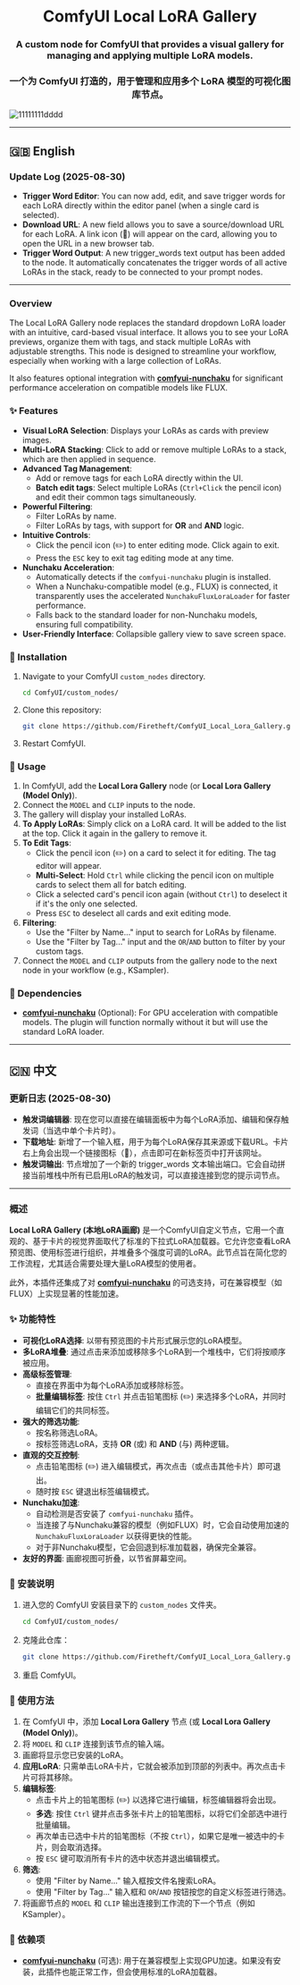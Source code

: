<div align="center">

# ComfyUI Local LoRA Gallery

### A custom node for ComfyUI that provides a visual gallery for managing and applying multiple LoRA models.

### 一个为 ComfyUI 打造的，用于管理和应用多个 LoRA 模型的可视化图库节点。

</div>

![11111111dddd](https://github.com/user-attachments/assets/df866b42-55c2-42e7-ab1b-ff40061e60b2)

---

## 🇬🇧 English

### Update Log (2025-08-30)
* **Trigger Word Editor**: You can now add, edit, and save trigger words for each LoRA directly within the editor panel (when a single card is selected).
* **Download URL**: A new field allows you to save a source/download URL for each LoRA. A link icon (🔗) will appear on the card, allowing you to open the URL in a new browser tab.
* **Trigger Word Output**: A new trigger_words text output has been added to the node. It automatically concatenates the trigger words of all active LoRAs in the stack, ready to be connected to your prompt nodes.

---

### Overview

The Local LoRA Gallery node replaces the standard dropdown LoRA loader with an intuitive, card-based visual interface. It allows you to see your LoRA previews, organize them with tags, and stack multiple LoRAs with adjustable strengths. This node is designed to streamline your workflow, especially when working with a large collection of LoRAs.

It also features optional integration with **[comfyui-nunchaku](https://github.com/nunchaku-tech/comfyui-nunchaku)** for significant performance acceleration on compatible models like FLUX.

### ✨ Features

  * **Visual LoRA Selection**: Displays your LoRAs as cards with preview images.
  * **Multi-LoRA Stacking**: Click to add or remove multiple LoRAs to a stack, which are then applied in sequence.
  * **Advanced Tag Management**:
      * Add or remove tags for each LoRA directly within the UI.
      * **Batch edit tags**: Select multiple LoRAs (`Ctrl+Click` the pencil icon) and edit their common tags simultaneously.
  * **Powerful Filtering**:
      * Filter LoRAs by name.
      * Filter LoRAs by tags, with support for **OR** and **AND** logic.
  * **Intuitive Controls**:
      * Click the pencil icon (✏️) to enter editing mode. Click again to exit.
      * Press the `ESC` key to exit tag editing mode at any time.
  * **Nunchaku Acceleration**:
      * Automatically detects if the `comfyui-nunchaku` plugin is installed.
      * When a Nunchaku-compatible model (e.g., FLUX) is connected, it transparently uses the accelerated `NunchakuFluxLoraLoader` for faster performance.
      * Falls back to the standard loader for non-Nunchaku models, ensuring full compatibility.
  * **User-Friendly Interface**: Collapsible gallery view to save screen space.

### 💾 Installation

1.  Navigate to your ComfyUI `custom_nodes` directory.
    ```bash
    cd ComfyUI/custom_nodes/
    ```
2.  Clone this repository:
    ```bash
    git clone https://github.com/Firetheft/ComfyUI_Local_Lora_Gallery.git
    ```
3.  Restart ComfyUI.

### 📖 Usage

1.  In ComfyUI, add the **Local Lora Gallery** node (or **Local Lora Gallery (Model Only)**).
2.  Connect the `MODEL` and `CLIP` inputs to the node.
3.  The gallery will display your installed LoRAs.
4.  **To Apply LoRAs**: Simply click on a LoRA card. It will be added to the list at the top. Click it again in the gallery to remove it.
5.  **To Edit Tags**:
      * Click the pencil icon (✏️) on a card to select it for editing. The tag editor will appear.
      * **Multi-Select**: Hold `Ctrl` while clicking the pencil icon on multiple cards to select them all for batch editing.
      * Click a selected card's pencil icon again (without `Ctrl`) to deselect it if it's the only one selected.
      * Press `ESC` to deselect all cards and exit editing mode.
6.  **Filtering**:
      * Use the "Filter by Name..." input to search for LoRAs by filename.
      * Use the "Filter by Tag..." input and the `OR`/`AND` button to filter by your custom tags.
7.  Connect the `MODEL` and `CLIP` outputs from the gallery node to the next node in your workflow (e.g., KSampler).

### 🔗 Dependencies

  * **[comfyui-nunchaku](https://github.com/nunchaku-tech/comfyui-nunchaku)** (Optional): For GPU acceleration with compatible models. The plugin will function normally without it but will use the standard LoRA loader.

-----

## 🇨🇳 中文

### 更新日志 (2025-08-30)
* **触发词编辑器**: 现在您可以直接在编辑面板中为每个LoRA添加、编辑和保存触发词（当选中单个卡片时）。
* **下载地址**: 新增了一个输入框，用于为每个LoRA保存其来源或下载URL。卡片右上角会出现一个链接图标（🔗），点击即可在新标签页中打开该网址。
* **触发词输出**: 节点增加了一个新的 trigger_words 文本输出端口。它会自动拼接当前堆栈中所有已启用LoRA的触发词，可以直接连接到您的提示词节点。

---

### 概述

**Local LoRA Gallery (本地LoRA画廊)** 是一个ComfyUI自定义节点，它用一个直观的、基于卡片的视觉界面取代了标准的下拉式LoRA加载器。它允许您查看LoRA预览图、使用标签进行组织，并堆叠多个强度可调的LoRA。此节点旨在简化您的工作流程，尤其适合需要处理大量LoRA模型的使用者。

此外，本插件还集成了对 **[comfyui-nunchaku](https://github.com/nunchaku-tech/comfyui-nunchaku)** 的可选支持，可在兼容模型（如FLUX）上实现显著的性能加速。

### ✨ 功能特性

  * **可视化LoRA选择**: 以带有预览图的卡片形式展示您的LoRA模型。
  * **多LoRA堆叠**: 通过点击来添加或移除多个LoRA到一个堆栈中，它们将按顺序被应用。
  * **高级标签管理**:
      * 直接在界面中为每个LoRA添加或移除标签。
      * **批量编辑标签**: 按住 `Ctrl` 并点击铅笔图标 (✏️) 来选择多个LoRA，并同时编辑它们的共同标签。
  * **强大的筛选功能**:
      * 按名称筛选LoRA。
      * 按标签筛选LoRA，支持 **OR** (或) 和 **AND** (与) 两种逻辑。
  * **直观的交互控制**:
      * 点击铅笔图标 (✏️) 进入编辑模式，再次点击（或点击其他卡片）即可退出。
      * 随时按 `ESC` 键退出标签编辑模式。
  * **Nunchaku加速**:
      * 自动检测是否安装了 `comfyui-nunchaku` 插件。
      * 当连接了与Nunchaku兼容的模型（例如FLUX）时，它会自动使用加速的 `NunchakuFluxLoraLoader` 以获得更快的性能。
      * 对于非Nunchaku模型，它会回退到标准加载器，确保完全兼容。
  * **友好的界面**: 画廊视图可折叠，以节省屏幕空间。

### 💾 安装说明

1.  进入您的 ComfyUI 安装目录下的 `custom_nodes` 文件夹。
    ```bash
    cd ComfyUI/custom_nodes/
    ```
2.  克隆此仓库：
    ```bash
    git clone https://github.com/Firetheft/ComfyUI_Local_Lora_Gallery.git
    ```
3.  重启 ComfyUI。

### 📖 使用方法

1.  在 ComfyUI 中，添加 **Local Lora Gallery** 节点 (或 **Local Lora Gallery (Model Only)**)。
2.  将 `MODEL` 和 `CLIP` 连接到该节点的输入端。
3.  画廊将显示您已安装的LoRA。
4.  **应用LoRA**: 只需单击LoRA卡片，它就会被添加到顶部的列表中。再次点击卡片可将其移除。
5.  **编辑标签**:
      * 点击卡片上的铅笔图标 (✏️) 以选择它进行编辑，标签编辑器将会出现。
      * **多选**: 按住 `Ctrl` 键并点击多张卡片上的铅笔图标，以将它们全部选中进行批量编辑。
      * 再次单击已选中卡片的铅笔图标（不按 `Ctrl`），如果它是唯一被选中的卡片，则会取消选择。
      * 按 `ESC` 键可取消所有卡片的选中状态并退出编辑模式。
6.  **筛选**:
      * 使用 "Filter by Name..." 输入框按文件名搜索LoRA。
      * 使用 "Filter by Tag..." 输入框和 `OR`/`AND` 按钮按您的自定义标签进行筛选。
7.  将画廊节点的 `MODEL` 和 `CLIP` 输出连接到工作流的下一个节点（例如 KSampler）。

### 🔗 依赖项

  * **[comfyui-nunchaku](https://github.com/nunchaku-tech/comfyui-nunchaku)** (可选): 用于在兼容模型上实现GPU加速。如果没有安装，此插件也能正常工作，但会使用标准的LoRA加载器。
